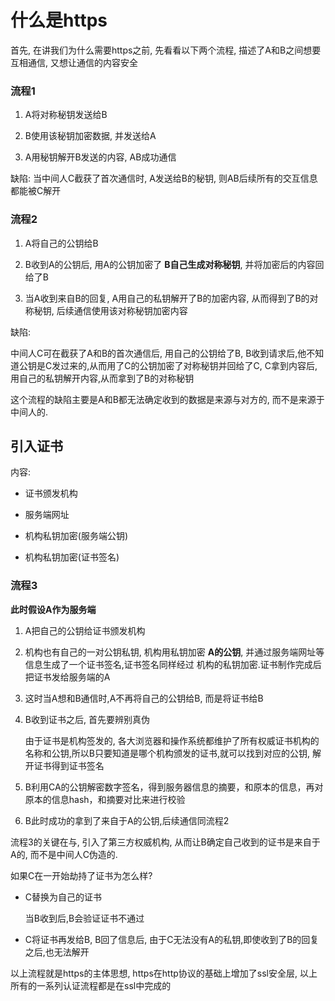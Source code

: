# 什么是https

首先, 在讲我们为什么需要https之前, 先看看以下两个流程, 描述了A和B之间想要互相通信, 又想让通信的内容安全

### 流程1

1. A将对称秘钥发送给B

2. B使用该秘钥加密数据, 并发送给A

3. A用秘钥解开B发送的内容, AB成功通信

缺陷: 当中间人C截获了首次通信时, A发送给B的秘钥, 则AB后续所有的交互信息都能被C解开

### 流程2

1. A将自己的公钥给B

2. B收到A的公钥后, 用A的公钥加密了 **B自己生成对称秘钥**, 并将加密后的内容回给了B

3. 当A收到来自B的回复, A用自己的私钥解开了B的加密内容, 从而得到了B的对称秘钥, 后续通信使用该对称秘钥加密内容

缺陷: 

中间人C可在截获了A和B的首次通信后, 用自己的公钥给了B, B收到请求后,他不知道公钥是C发过来的,从而用了C的公钥加密了对称秘钥并回给了C,
C拿到内容后,用自己的私钥解开内容,从而拿到了B的对称秘钥

这个流程的缺陷主要是A和B都无法确定收到的数据是来源与对方的, 而不是来源于中间人的.

## 引入证书

内容:

* 证书颁发机构

* 服务端网址

* 机构私钥加密(服务端公钥)

* 机构私钥加密(证书签名)

### 流程3

**此时假设A作为服务端**

1. A把自己的公钥给证书颁发机构

2. 机构也有自己的一对公钥私钥, 机构用私钥加密 **A的公钥**, 并通过服务端网址等信息生成了一个证书签名,证书签名同样经过
    机构的私钥加密.证书制作完成后把证书发给服务端的A

3. 这时当A想和B通信时,A不再将自己的公钥给B, 而是将证书给B

4. B收到证书之后, 首先要辨别真伪

    由于证书是机构签发的, 各大浏览器和操作系统都维护了所有权威证书机构的名称和公钥,所以B只要知道是哪个机构颁发的证书,就可以找到对应的公钥,
    解开证书得到证书签名

5. B利用CA的公钥解密数字签名，得到服务器信息的摘要，和原本的信息，再对原本的信息hash，和摘要对比来进行校验

6. B此时成功的拿到了来自于A的公钥,后续通信同流程2

流程3的关键在与, 引入了第三方权威机构, 从而让B确定自己收到的证书是来自于A的, 而不是中间人C伪造的.

如果C在一开始劫持了证书为怎么样?

* C替换为自己的证书

    当B收到后,B会验证证书不通过

* C将证书再发给B, B回了信息后, 由于C无法没有A的私钥,即使收到了B的回复之后,也无法解开

以上流程就是https的主体思想, https在http协议的基础上增加了ssl安全层, 以上所有的一系列认证流程都是在ssl中完成的



